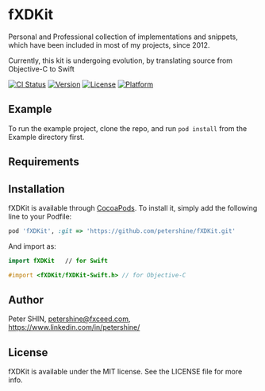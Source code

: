 # fXDKit
Personal and Professional collection of implementations and snippets, which have been included in most of my projects, since 2012.


Currently, this kit is undergoing evolution, by translating source from Objective-C to Swift


[![CI Status](http://img.shields.io/travis/petershine/fXDKit.svg?style=flat)](https://travis-ci.org/petershine/fXDKit)
[![Version](https://img.shields.io/cocoapods/v/fXDKit.svg?style=flat)](http://cocoapods.org/pods/fXDKit)
[![License](https://img.shields.io/cocoapods/l/fXDKit.svg?style=flat)](http://cocoapods.org/pods/fXDKit)
[![Platform](https://img.shields.io/cocoapods/p/fXDKit.svg?style=flat)](http://cocoapods.org/pods/fXDKit)

## Example

To run the example project, clone the repo, and run `pod install` from the Example directory first.

## Requirements

## Installation

fXDKit is available through [CocoaPods](http://cocoapods.org). To install
it, simply add the following line to your Podfile:

```ruby
pod 'fXDKit', :git => 'https://github.com/petershine/fXDKit.git'
```

And import as:
```swift
import fXDKit	// for Swift
```
```objectivec
#import <fXDKit/fXDKit-Swift.h>	// for Objective-C
```

## Author

Peter SHIN, petershine@fxceed.com, https://www.linkedin.com/in/petershine/

## License

fXDKit is available under the MIT license. See the LICENSE file for more info.
